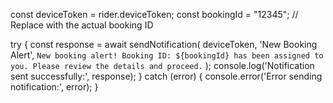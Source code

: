 const deviceToken = rider.deviceToken;
const bookingId = "12345"; // Replace with the actual booking ID

try {
  const response = await sendNotification(
    deviceToken,
    'New Booking Alert',
    `New booking alert! Booking ID: ${bookingId} has been assigned to you. Please review the details and proceed.`
  );
  console.log('Notification sent successfully:', response);
} catch (error) {
  console.error('Error sending notification:', error);
}